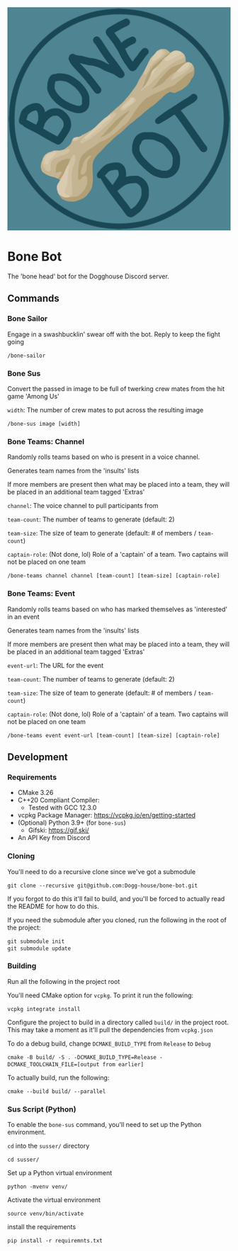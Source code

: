 <div align="center">
  <img src="resources/bone-bot-icon.jpg" alt="Bone icon">
</div>
<!-- Of course centering sucks, it's based on HTML...-->

# Bone Bot
The 'bone head' <!-- I don't know if I should laugh or barf...-->
bot for the Dogghouse Discord server.

## Commands
### Bone Sailor
Engage in a swashbucklin' swear off with the bot.
Reply to keep the fight going
```
/bone-sailor
```
### Bone Sus
Convert the passed in image to be full of
twerking crew mates from the hit game 'Among Us'

`width`: The number of crew mates to put across the resulting image

```
/bone-sus image [width]
```
### Bone Teams: Channel
Randomly rolls teams based on who is present
in a voice channel.

Generates team names from the 'insults' lists

If more members are present then what may be placed
into a team, they will be placed in an additional
team tagged 'Extras'

`channel`: The voice channel to pull participants from

`team-count`: The number of teams to generate (default: 2)

`team-size`: The size of team to generate (default: # of members / `team-count`)

`captain-role`: (Not done, lol) Role of a 'captain' of a team. Two captains will not be placed on one team

```
/bone-teams channel channel [team-count] [team-size] [captain-role]
```

### Bone Teams: Event
Randomly rolls teams based on who has marked
themselves as 'interested' in an event

Generates team names from the 'insults' lists

If more members are present then what may be placed
into a team, they will be placed in an additional
team tagged 'Extras'

`event-url`: The URL for the event

`team-count`: The number of teams to generate (default: 2)

`team-size`: The size of team to generate (default: # of members / `team-count`)

`captain-role`: (Not done, lol) Role of a 'captain' of a team. Two captains will not be placed on one team

```
/bone-teams event event-url [team-count] [team-size] [captain-role]
```

## Development
### Requirements
* CMake 3.26
* C++20 Compliant Compiler:
  * Tested with GCC 12.3.0
* vcpkg Package Manager: https://vcpkg.io/en/getting-started
* (Optional) Python 3.9+ (for `bone-sus`)
  * Gifski: https://gif.ski/
* An API Key from Discord
### Cloning
You'll need to do a recursive clone since we've got a submodule
```shell
git clone --recursive git@github.com:Dogg-house/bone-bot.git
```

If you forgot to do this it'll fail to build, and you'll
be forced to actually read the README for how to do this.

If you need the submodule after you cloned, run the following
in the root of the project:
```shell
git submodule init
git submodule update
```
### Building
Run all the following in the project root

You'll need CMake option for `vcpkg`. To print it
run the following:
```shell
vcpkg integrate install
```
Configure the project to build in a directory called `build/`
in the project root. This may take a moment as it'll
pull the dependencies from `vcpkg.json`

To do a debug build, change `DCMAKE_BUILD_TYPE` from `Release`
to `Debug`

```shell
cmake -B build/ -S . -DCMAKE_BUILD_TYPE=Release -DCMAKE_TOOLCHAIN_FILE=[output from earlier]
```

To actually build, run the following:

```shell
cmake --build build/ --parallel
```

### Sus Script (Python)
To enable the `bone-sus` command, you'll need to
set up the Python environment.

`cd` into the `susser/` directory
```shell
cd susser/
```

Set up a Python virtual environment
```shell
python -mvenv venv/
```

Activate the virtual environment
```shell
source venv/bin/activate
```

install the requirements
```shell
pip install -r requiremnts.txt
```
